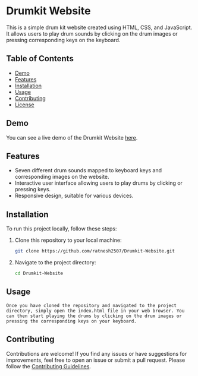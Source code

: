 # Drumkit Website

This is a simple drum kit website created using HTML, CSS, and JavaScript. It allows users to play drum sounds by clicking on the drum images or pressing corresponding keys on the keyboard.

## Table of Contents

- [Demo](#demo)
- [Features](#features)
- [Installation](#installation)
- [Usage](#usage)
- [Contributing](#contributing)
- [License](#license)

## Demo

You can see a live demo of the Drumkit Website [here](https://ratnesh2507.github.io/Drumkit-Website/).

## Features

- Seven different drum sounds mapped to keyboard keys and corresponding images on the website.
- Interactive user interface allowing users to play drums by clicking or pressing keys.
- Responsive design, suitable for various devices.

## Installation

To run this project locally, follow these steps:

1. Clone this repository to your local machine:

   ```bash
   git clone https://github.com/ratnesh2507/Drumkit-Website.git
2. Navigate to the project directory:
    ```bash
    cd Drumkit-Website

## Usage

    Once you have cloned the repository and navigated to the project directory, simply open the index.html file in your web browser. You can then start playing the drums by clicking on the drum images or pressing the corresponding keys on your keyboard.

## Contributing
Contributions are welcome! If you find any issues or have suggestions for improvements, feel free to open an issue or submit a pull request. Please follow the [Contributing Guidelines](CONTRIBUTING.md).